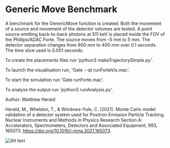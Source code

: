 # Generic Move Benchmark

A benchmark for the GenericMove function is created. Both the movement of a source and movement of the detector volumes are tested. A point source emitting back-to-back photons at 511 keV is placed inside the FOV of the Phillips/ADAC Forte. The source moves from -5 mm to 5 mm.  The detector separation changes from 800 mm to 400 mm over 0.1 seconds. The time slice used is 0.001 seconds. 

To create the placements files run 'python3 makeTrajectorySimple.py'.

To launch the visualisation run, 'Gate --qt runForteVis.mac'. 

To start the simulation run 'Gate runForte.mac'.

To analyse the output run 'python3 runAnalysis.py'.

Author: Matthew Herald

Herald, M., Wheldon, T., & Windows-Yule, C. (2021). Monte Carlo model validation of a detector system used for Positron Emission Particle Tracking. Nuclear Instruments and Methods in Physics Research Section A: Accelerators, Spectrometers, Detectors and Associated Equipment, 993, 165073. https://doi.org/10.1016/j.nima.2021.165073.

![Alt text](data/Benchmark.jpg?raw=true)
